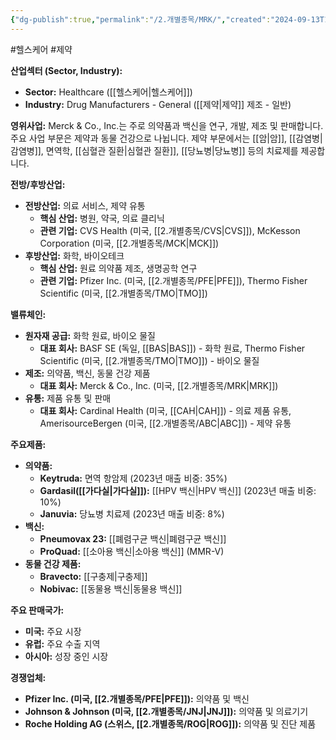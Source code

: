 ```yaml
---
{"dg-publish":true,"permalink":"/2.개별종목/MRK/","created":"2024-09-13T17:42:28.255+09:00","updated":"2025-06-03T20:06:00.206+09:00"}
---
```


#헬스케어 #제약

**산업섹터 (Sector, Industry):**

- **Sector:** Healthcare ([[헬스케어\|헬스케어]])
- **Industry:** Drug Manufacturers - General ([[제약\|제약]] 제조 - 일반)

**영위사업:** Merck & Co., Inc.는 주로 의약품과 백신을 연구, 개발, 제조 및 판매합니다. 주요 사업 부문은 제약과 동물 건강으로 나뉩니다. 제약 부문에서는 [[암\|암]], [[감염병\|감염병]], 면역학, [[심혈관 질환\|심혈관 질환]], [[당뇨병\|당뇨병]] 등의 치료제를 제공합니다.

**전방/후방산업:**

- **전방산업:** 의료 서비스, 제약 유통
    - **핵심 산업:** 병원, 약국, 의료 클리닉
    - **관련 기업:** CVS Health (미국, [[2.개별종목/CVS\|CVS]]), McKesson Corporation (미국, [[2.개별종목/MCK\|MCK]])
- **후방산업:** 화학, 바이오테크
    - **핵심 산업:** 원료 의약품 제조, 생명공학 연구
    - **관련 기업:** Pfizer Inc. (미국, [[2.개별종목/PFE\|PFE]]), Thermo Fisher Scientific (미국, [[2.개별종목/TMO\|TMO]])

**밸류체인:**

- **원자재 공급:** 화학 원료, 바이오 물질
    - **대표 회사:** BASF SE (독일, [[BAS\|BAS]]) - 화학 원료, Thermo Fisher Scientific (미국, [[2.개별종목/TMO\|TMO]]) - 바이오 물질
- **제조:** 의약품, 백신, 동물 건강 제품
    - **대표 회사:** Merck & Co., Inc. (미국, [[2.개별종목/MRK\|MRK]])
- **유통:** 제품 유통 및 판매
    - **대표 회사:** Cardinal Health (미국, [[CAH\|CAH]]) - 의료 제품 유통, AmerisourceBergen (미국, [[2.개별종목/ABC\|ABC]]) - 제약 유통

**주요제품:**

- **의약품:**
    - **Keytruda:** 면역 항암제 (2023년 매출 비중: 35%)
    - **Gardasil([[가다실\|가다실]]):** [[HPV 백신\|HPV 백신]] (2023년 매출 비중: 10%)
    - **Januvia:** 당뇨병 치료제 (2023년 매출 비중: 8%)
- **백신:**
    - **Pneumovax 23:** [[폐렴구균 백신\|폐렴구균 백신]]
    - **ProQuad:** [[소아용 백신\|소아용 백신]] (MMR-V)
- **동물 건강 제품:**
    - **Bravecto:** [[구충제\|구충제]]
    - **Nobivac:** [[동물용 백신\|동물용 백신]]

**주요 판매국가:**

- **미국:** 주요 시장
- **유럽:** 주요 수출 지역
- **아시아:** 성장 중인 시장

**경쟁업체:**

- **Pfizer Inc. (미국, [[2.개별종목/PFE\|PFE]]):** 의약품 및 백신
- **Johnson & Johnson (미국, [[2.개별종목/JNJ\|JNJ]]):** 의약품 및 의료기기
- **Roche Holding AG (스위스, [[2.개별종목/ROG\|ROG]]):** 의약품 및 진단 제품